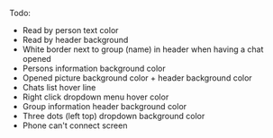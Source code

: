 Todo:

- Read by person text color
- Read by header background
- White border next to group (name) in header when having a chat opened
- Persons information background color
- Opened picture background color + header background color
- Chats list hover line
- Right click dropdown menu hover color
- Group information header background color
- Three dots (left top) dropdown background color
- Phone can't connect screen
